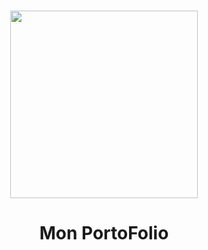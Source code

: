 <p align="center">
  <br>
  <a href="https://getresources.ml">
    <img src="public/gitwind-logo.png" width="300"/>
  </a>
</p>

<div align="center">
<h1 style="margin-bottom:-10px;">Mon PortoFolio</h1>
<br>
</div>